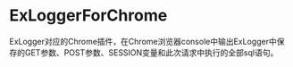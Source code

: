 # ExLoggerForChrome
ExLogger对应的Chrome插件，在Chrome浏览器console中输出ExLogger中保存的GET参数、POST参数、SESSION变量和此次请求中执行的全部sql语句。